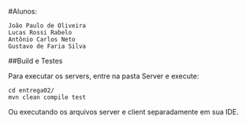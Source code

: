 #Alunos:

```
João Paulo de Oliveira
Lucas Rossi Rabelo
Antônio Carlos Neto
Gustavo de Faria Silva
```

##Build e Testes

Para executar os servers, entre na pasta Server e execute:
```
cd entrega02/
mvn clean compile test
```
Ou executando os arquivos server e client separadamente em sua IDE.